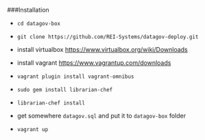 ###Installation

* `cd datagov-box`
* `git clone https://github.com/REI-Systems/datagov-deploy.git`

* install virtualbox https://www.virtualbox.org/wiki/Downloads
* install vagrant https://www.vagrantup.com/downloads
* `vagrant plugin install vagrant-omnibus`

* `sudo gem install librarian-chef`
* `librarian-chef install`

* get somewhere `datagov.sql` and put it to `datagov-box` folder

* `vagrant up`
